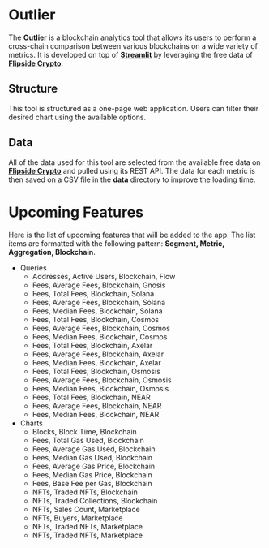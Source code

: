 # Outlier

The **[Outlier](https://outlier.streamlit.app)** is a blockchain analytics tool that allows its users to perform a cross-chain comparison between various blockchains on a wide variety of metrics. It is developed on top of **[Streamlit](https://streamlit.io)** by leveraging the free data of **[Flipside Crypto](https://flipsidecrypto.xyz)**.

## Structure

This tool is structured as a one-page web application. Users can filter their desired chart using the available options.

## Data

All of the data used for this tool are selected from the available free data on **[Flipside Crypto](https://flipsidecrypto.xyz)** and pulled using its REST API. The data for each metric is then saved on a CSV file in the **data** directory to improve the loading time.

# Upcoming Features
Here is the list of upcoming features that will be added to the app. The list items are formatted with the following pattern: **Segment, Metric, Aggregation, Blockchain**.
- Queries
  - Addresses, Active Users, Blockchain, Flow
  - Fees, Average Fees, Blockchain, Gnosis
  - Fees, Total Fees, Blockchain, Solana
  - Fees, Average Fees, Blockchain, Solana
  - Fees, Median Fees, Blockchain, Solana
  - Fees, Total Fees, Blockchain, Cosmos
  - Fees, Average Fees, Blockchain, Cosmos
  - Fees, Median Fees, Blockchain, Cosmos
  - Fees, Total Fees, Blockchain, Axelar
  - Fees, Average Fees, Blockchain, Axelar
  - Fees, Median Fees, Blockchain, Axelar
  - Fees, Total Fees, Blockchain, Osmosis
  - Fees, Average Fees, Blockchain, Osmosis
  - Fees, Median Fees, Blockchain, Osmosis
  - Fees, Total Fees, Blockchain, NEAR
  - Fees, Average Fees, Blockchain, NEAR
  - Fees, Median Fees, Blockchain, NEAR
- Charts
  - Blocks, Block Time, Blockchain
  - Fees, Total Gas Used, Blockchain
  - Fees, Average Gas Used, Blockchain
  - Fees, Median Gas Used, Blockchain
  - Fees, Average Gas Price, Blockchain
  - Fees, Median Gas Price, Blockchain
  - Fees, Base Fee per Gas, Blockchain
  - NFTs, Traded NFTs, Blockchain
  - NFTs, Traded Collections, Blockchain
  - NFTs, Sales Count, Marketplace
  - NFTs, Buyers, Marketplace
  - NFTs, Traded NFTs, Marketplace
  - NFTs, Traded NFTs, Marketplace
